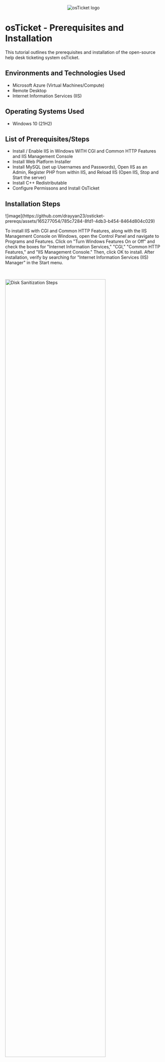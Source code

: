 <p align="center">
<img src="https://i.imgur.com/Clzj7Xs.png" alt="osTicket logo"/>
</p>

<h1>osTicket - Prerequisites and Installation</h1>
This tutorial outlines the prerequisites and installation of the open-source help desk ticketing system osTicket.<br />

<h2>Environments and Technologies Used</h2>

- Microsoft Azure (Virtual Machines/Compute)
- Remote Desktop
- Internet Information Services (IIS)

<h2>Operating Systems Used </h2>

- Windows 10</b> (21H2)

<h2>List of Prerequisites/Steps</h2>

- Install / Enable IIS in Windows WITH
CGI and Common HTTP Features and IIS Management Console
- Install Web Platform Installer
- Install MySQL (set up Usernames and Passwords), Open IIS as an Admin, Register PHP from within IIS,
  and Reload IIS (Open IIS, Stop and Start the server)
- Install C++ Redistributable
- Configure Permissons and Install OsTicket

<h2>Installation Steps</h2>

<p>
![image](https://github.com/drayyan23/osticket-prereqs/assets/165277054/785c7284-8fd1-4db3-b454-8464d804c029)
</p>
<p>
To install IIS with CGI and Common HTTP Features, along with the IIS Management Console on Windows, open the Control Panel and navigate to Programs and Features. Click on "Turn Windows Features On or Off" and check the boxes for "Internet Information Services," "CGI," "Common HTTP Features," and "IIS Management Console." Then, click OK to install. After installation, verify by searching for "Internet Information Services (IIS) Manager" in the Start menu.
</p>
<br />

<p>
<img src="https://i.imgur.com/DJmEXEB.png" height="80%" width="80%" alt="Disk Sanitization Steps"/>
</p>
<p>
To install the Web Platform Installer (Web PI) on Windows, download and run the installer from Microsoft's website. Follow the setup instructions, including accepting license terms. Optionally select additional components. Once installed, launch Web PI from the Start menu or desktop shortcut to browse and install web server components and applications.
</p>
<br />

<p>
<img src="https://i.imgur.com/DJmEXEB.png" height="80%" width="80%" alt="Disk Sanitization Steps"/>
</p>
<p>
Install MySQL and set up usernames and passwords via the setup wizard.
Open IIS as an administrator by selecting "Run as administrator" from the Start menu.
Register PHP from within IIS by navigating to the server node, accessing "Handler Mappings," and adding a module mapping for PHP.
Reload IIS by stopping and then starting the server in the IIS Manager.
</p>
<br />
<img src="https://i.imgur.com/DJmEXEB.png" height="80%" width="80%" alt="Disk Sanitization Steps"/>
</p>
<p>
First, download and install the C++ Redistributable package from the official Microsoft website or through the Microsoft Visual C++ Redistributable download page. Next, configure permissions for the installation directory and relevant system resources. Then, download and install OsTicket from its official website or repository. During the installation process of OsTicket, provide necessary configuration details such as database connection information and administrative credentials. Finally, verify OsTicket's functionality by accessing it through a web browser and perform any additional configuration or customization as needed.
</p>
<br />
